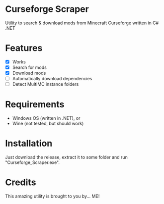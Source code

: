 # Curseforge Scraper
Utility to search &amp; download mods from Minecraft Curseforge written in C# .NET

# Features
- [x] Works
- [x] Search for mods
- [x] Download mods
- [ ] Automatically download dependencies
- [ ] Detect MultiMC instance folders

# Requirements
- Windows OS (written in .NET), or
- Wine (not tested, but should work)

# Installation
Just download the release, extract it to some folder and run "Curseforge_Scraper.exe".

# Credits
This amazing utility is brought to you by... ME!
